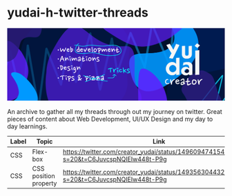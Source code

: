 # yudai-h-twitter-threads

![banner](https://github.com/Yudai-creator/Yudai-creator/blob/master/BANNER%20TWITTER.png)

An archive to gather all my threads through out my journey on twitter. Great pieces of content about Web Development, UI/UX Design and my day to day learnings.





| Label         | Topic | Link|
| ------------- | ------------- |------------- |
| CSS           |Flex-box|https://twitter.com/creator_yudai/status/1496094741548736514?s=20&t=C6JuvcspNQIEIw448t-P9g|
| CSS           |CSS position property|https://twitter.com/creator_yudai/status/1493563044328357888?s=20&t=C6JuvcspNQIEIw448t-P9g|
